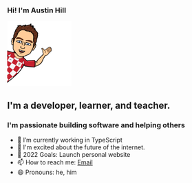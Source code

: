 ### Hi! I'm Austin Hill

<img src="https://github.com/Akinghill/akinghill/blob/master/akinghill_bitmoji.png" height="150">

## I'm a developer, learner, and teacher. 

### I'm passionate building software and helping others

- 🧩 I’m currently working in TypeScript
- 🔮 I'm excited about the future of the internet.
- 🥅 2022 Goals: Launch personal website
- 📫 How to reach me: [Email][email]
- 😄 Pronouns: he, him


[email]: mailto:akinghill@gmail.com
